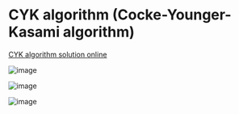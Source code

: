 # CYK algorithm (Cocke-Younger-Kasami algorithm)

[CYK algorithm solution online](https://www.xarg.org/tools/cyk-algorithm/)

![image](https://user-images.githubusercontent.com/74590556/158010180-7d778b3e-0f6f-4398-b220-154877e32af6.png)

![image](https://user-images.githubusercontent.com/74590556/156591465-077b1087-fb5b-4f05-9280-498a6b90958c.png)

![image](https://user-images.githubusercontent.com/74590556/158010371-eb32043c-608f-4bde-a67a-dbfe0161e95d.png)
